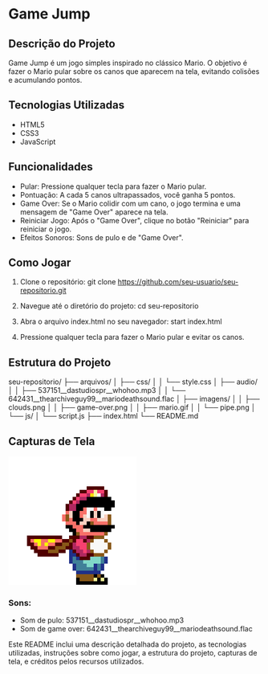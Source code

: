# Game Jump

## Descrição do Projeto
Game Jump é um jogo simples inspirado no clássico Mario. O objetivo é fazer o Mario pular sobre os canos que aparecem na tela, evitando colisões e acumulando pontos.

## Tecnologias Utilizadas
- HTML5
- CSS3
- JavaScript

## Funcionalidades
- Pular: Pressione qualquer tecla para fazer o Mario pular.
- Pontuação: A cada 5 canos ultrapassados, você ganha 5 pontos.
- Game Over: Se o Mario colidir com um cano, o jogo termina e uma mensagem de "Game Over" aparece na tela.
- Reiniciar Jogo: Após o "Game Over", clique no botão "Reiniciar" para reiniciar o jogo.
- Efeitos Sonoros: Sons de pulo e de "Game Over".

## Como Jogar


1. Clone o repositório:
git clone https://github.com/seu-usuario/seu-repositorio.git

2. Navegue até o diretório do projeto:
cd seu-repositorio

3. Abra o arquivo index.html no seu navegador:
start index.html

4. Pressione qualquer tecla para fazer o Mario pular e evitar os canos. 

## Estrutura do Projeto

seu-repositorio/
├── arquivos/
│   ├── css/
│   │   └── style.css
│   ├── audio/
│   │   ├── 537151__dastudiospr__whohoo.mp3
│   │   └── 642431__thearchiveguy99__mariodeathsound.flac
│   ├── imagens/
│   │   ├── clouds.png
│   │   ├── game-over.png
│   │   ├── mario.gif
│   │   └── pipe.png
│   └── js/
│       └── script.js
├── index.html
└── README.md

## Capturas de Tela

![Mario Jump](arquivos/imagens/mario.gif)

### Sons:
- Som de pulo: 537151__dastudiospr__whohoo.mp3
- Som de game over: 642431__thearchiveguy99__mariodeathsound.flac

Este README inclui uma descrição detalhada do projeto, as tecnologias utilizadas, instruções sobre como jogar, a estrutura do projeto, capturas de tela, e créditos pelos recursos utilizados.
